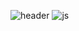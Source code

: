 ![header](https://capsule-render.vercel.app/api?type=venom&height=300&color=gradient&text=Sung,%20Shine,%20Sung&animation=twinkling)
![js](https://img.shields.io/badge/Python-3776AB?style=for-the-badge&logo=python&logoColor=white)


<!--
**shinysung/shinysung** is a ✨ _special_ ✨ repository because its `README.md` (this file) appears on your GitHub profile.

Here are some ideas to get you started:

- 🔭 I’m currently working on ...
- 🌱 I’m currently learning ...
- 👯 I’m looking to collaborate on ...
- 🤔 I’m looking for help with ...
- 💬 Ask me about ...
- 📫 How to reach me: ...
- 😄 Pronouns: ...
- ⚡ Fun fact: ...
-->
